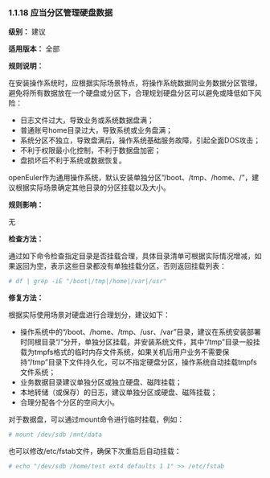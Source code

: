 ### 1.1.18 应当分区管理硬盘数据

**级别：** 建议

**适用版本：** 全部

**规则说明：** 

在安装操作系统时，应根据实际场景特点，将操作系统数据同业务数据分区管理，避免将所有数据放在一个硬盘或分区下，合理规划硬盘分区可以避免或降低如下风险：

* 日志文件过大，导致业务或系统数据盘满；
* 普通账号home目录过大，导致系统或业务盘满；
* 系统分区不独立，导致盘满后，操作系统基础服务故障，引起全面DOS攻击；
* 不利于权限最小化控制，不利于数据盘加密；
* 盘损坏后不利于系统或数据恢复。

openEuler作为通用操作系统，默认安装单独分区“/boot、/tmp、/home、/”，建议根据实际场景确定其他目录的分区挂载以及大小。

**规则影响：**

无

**检查方法：**

通过如下命令检查指定目录是否挂载合理，具体目录清单可根据实际情况增减，如果返回为空，表示这些目录都没有单独挂载分区，否则返回挂载列表：

```bash
# df | grep -iE "/boot|/tmp|/home|/var|/usr"
```

**修复方法：**

根据实际使用场景对硬盘进行合理划分，建议如下：

* 操作系统中的“/boot、/home、/tmp、/usr、/var”目录，建议在系统安装部署时同根目录“/”分开，单独分区挂载，并安装系统文件，其中“/tmp”目录一般挂载为tmpfs格式的临时内存文件系统，如果关机后用户业务不需要保持“/tmp”目录下文件持久化，可以不指定硬盘分区，操作系统自动挂载tmpfs文件系统；
* 业务数据目录建议单独分区或独立硬盘、磁阵挂载；
* 本地转储（或保存）的日志，建议单独分区或硬盘、磁阵挂载；
* 合理分配各个分区的空间大小。

对于数据盘，可以通过mount命令进行临时挂载，例如：

```bash
# mount /dev/sdb /mnt/data
```

也可以修改/etc/fstab文件，确保下次重启后自动挂载：

```bash
# echo "/dev/sdb /home/test ext4 defaults 1 1" >> /etc/fstab
```